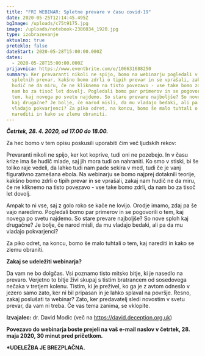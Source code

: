 ```yaml
---
title: "FRI WEBINAR: Spletne prevare v času covid-19"
date: 2020-05-25T12:14:45.495Z
bgImage: /uploads/c75t9175.jpg
image: /uploads/notebook-2386034_1920.jpg
type: izobrazevanje
aktualno: true
preteklo: false
dateStart: 2020-05-28T15:00:00.000Z
dates:
  - 2020-05-28T15:00:00.000Z
prijavnica: https://www.eventbrite.com/e/106631688250
summary: Ker prevaranti nikoli ne spijo, bomo na webinarju pogledali v teorijo
  spletnih prevar, kakšno bomo zdrli o tipih prevar in se vprašali, zakaj nam
  hudič ne da miru, če ne kliknemo na tisto povezavo - vse take bomo zdrli, da
  nam bo za tisoč let dovolj. Pogledali bomo par primerov in se pogovorili o
  tem, kaj novega po svetu najdemo. So stare prevare najboljše? So nove sploh
  kaj drugačne? Je bolje, če narod misli, da mu vladajo bedaki, ali pa da mu
  vladajo pokvarjenci? Za piko odret, na koncu, bomo še malo tuhtali o tem, kaj
  narediti in kako se zlemu obraniti.
---
```

***Četrtek, 28. 4. 2020, od 17.00 do 18.00.***

Za hec bomo v tem opisu poskusili uporabiti čim več ljudskih rekov:

Prevaranti nikoli ne spijo, ker kot koprive, tudi oni ne pozebejo. In v času krize ima še hudič mlade, saj jih mora tudi on nahraniti. Ko smo v stiski, bi še toliko raje vedeli, da lahko tudi nam pade sekira v med, tudi če je vanj figurativno zamešana ebola. Na webinarju se bomo najprej dotaknili teorije, kakšno bomo zdrli o tipih prevar in se vprašali, zakaj nam hudič ne da miru, če ne kliknemo na tisto povezavo - vse take bomo zdrli, da nam bo za tisoč let dovolj. 

Ampak to ni vse, saj z golo roko se kače ne lovijo. Orodje imamo, zdaj pa še vajo naredimo. Pogledali bomo par primerov in se pogovorili o tem, kaj novega po svetu najdemo. So stare prevare najboljše? So nove sploh kaj drugačne? Je bolje, če narod misli, da mu vladajo bedaki, ali pa da mu vladajo pokvarjenci? 

Za piko odret, na koncu, bomo še malo tuhtali o tem, kaj narediti in kako se zlemu obraniti. 

**Zakaj se udeležiti webinarja?** 

Da vam ne bo dolgčas. Vsi poznamo tisto mitsko bitje, ki je nasedlo na prevaro. Verjetno to bitje živi skupaj s tistim bratrancem od sosedovega nečaka v tretjem kolenu. Tistim, ki je preživel, ko ga je z avtom odneslo v jezero samo zato, ker ni bil pripasan in je lahko splaval na površje. Resno, zakaj poslušati ta webinar? Zato, ker predavatelj sledi novostim v svetu prevar, da vam ni treba. Če vas tema zanima, se vklopite. 

**Izvajalec:** dr. David Modic (več na https://david.deception.org.uk)

**Povezavo do webinarja boste prejeli na vaš e-mail naslov v četrtek, 28. maja 2020, 30 minut pred pričetkom.**

**\*UDELEŽBA JE BREZPLAČNA.**